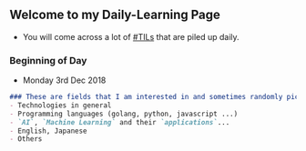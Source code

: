 ## Welcome to my Daily-Learning Page

- You will come across a lot of [#TILs](https://www.google.com.vn/search?q=til+acronym&oq=til+ac&aqs=chrome.0.0j69i57j0l4.2585j0j1&sourceid=chrome&ie=UTF-8) that are piled up daily.

### Beginning of Day

 - Monday 3rd Dec 2018

```markdown
### These are fields that I am interested in and sometimes randomly pick up on internet (continuously updated)
- Technologies in general
- Programming languages (golang, python, javascript ...)
- `AI`, `Machine Learning` and their `applications`...
- English, Japanese
- Others
```
